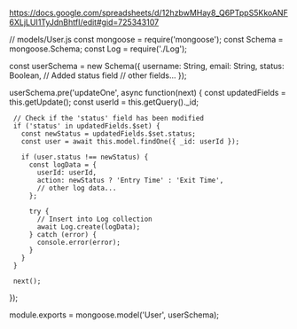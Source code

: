 https://docs.google.com/spreadsheets/d/12hzbwMHay8_Q6PTppS5KkoANF6XLjLUI1TyJdnBhtfI/edit#gid=725343107



   // models/User.js
   const mongoose = require('mongoose');
   const Schema = mongoose.Schema;
   const Log = require('./Log');

   const userSchema = new Schema({
     username: String,
     email: String,
     status: Boolean, // Added status field
     // other fields...
   });

   userSchema.pre('updateOne', async function(next) {
     const updatedFields = this.getUpdate();
     const userId = this.getQuery()._id;

     // Check if the 'status' field has been modified
     if ('status' in updatedFields.$set) {
       const newStatus = updatedFields.$set.status;
       const user = await this.model.findOne({ _id: userId });

       if (user.status !== newStatus) {
         const logData = {
           userId: userId,
           action: newStatus ? 'Entry Time' : 'Exit Time',
           // other log data...
         };

         try {
           // Insert into Log collection
           await Log.create(logData);
         } catch (error) {
           console.error(error);
         }
       }
     }

     next();
   });

   module.exports = mongoose.model('User', userSchema);






























   <?php
$uri = urldecode(
    parse_url($_SERVER['REQUEST_URI'], PHP_URL_PATH)
);

// This file allows us to emulate Apache's "mod_rewrite" functionality from the
// built-in PHP web server. This provides a convenient way to test a Laravel
// application without having installed a "real" web server software here.
if ($uri !== '/' && file_exists(__DIR__.'/public'.$uri)) {
    return false;
}

require_once __DIR__.'/public/index.php';
